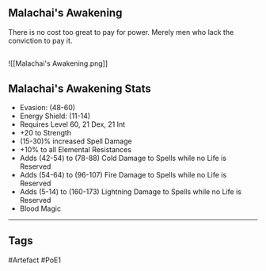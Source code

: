 ## Malachai's Awakening
There is no cost too great to pay for power.
Merely men who lack the conviction to pay it.
##
![[Malachai's Awakening.png]]
## Malachai's Awakening Stats
- Evasion: (48-60)
- Energy Shield: (11-14)
- Requires Level 60, 21 Dex, 21 Int
- +20 to Strength
- (15-30)% increased Spell Damage
- +10% to all Elemental Resistances
- Adds (42-54) to (78-88) Cold Damage to Spells while no Life is Reserved
- Adds (54-64) to (96-107) Fire Damage to Spells while no Life is Reserved
- Adds (5-14) to (160-173) Lightning Damage to Spells while no Life is Reserved
- Blood Magic


---
## Tags
#Artefact
#PoE1